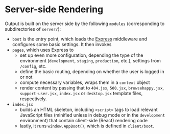 # Server-side Rendering

Output is built on the server side by the following `modules` (corresponding to subdirectories of `server/`):

- `boot` is the entry point, which loads the [Express](http://expressjs.com/) middleware and configures some basic settings. It then invokes
- `pages`, which uses Express to
  - set up even more configuration, depending the type of the environment (`development`, `staging`, `production`, etc.), settings from `/config`, etc.
  - define the basic routing, depending on whether the user is logged in or not
  - compute necessary variables, wraps them in a `context` object
  - render content by passing that to `404.jsx`, `500.jsx`, `browsehappy.jsx`, `support-user.jsx`, `index.jsx` or `desktop.jsx` template files, respectively.
- `index.jsx`
  - builds an HTML skeleton, including `<script>` tags to load relevant JavaScript files (minified unless in debug mode or in the `development` environment) that contain client-side (React) rendering code
  - lastly, it runs `window.AppBoot()`, which is defined in `client/boot`.
